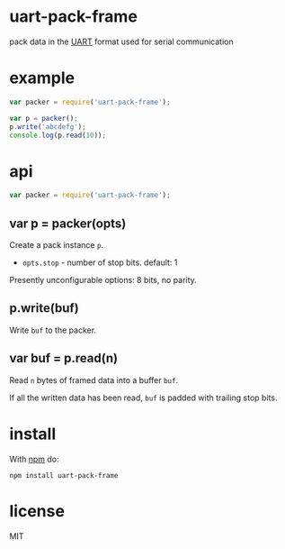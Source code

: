# uart-pack-frame

pack data in the
[UART](https://en.wikipedia.org/wiki/Universal_asynchronous_receiver/transmitter#Data_framing)
format used for serial communication

# example

``` js
var packer = require('uart-pack-frame');

var p = packer();
p.write('abcdefg');
console.log(p.read(10));
```

# api

``` js
var packer = require('uart-pack-frame');
```

## var p = packer(opts)

Create a pack instance `p`.

* `opts.stop` - number of stop bits. default: 1

Presently unconfigurable options: 8 bits, no parity.

## p.write(buf)

Write `buf` to the packer.

## var buf = p.read(n)

Read `n` bytes of framed data into a buffer `buf`.

If all the written data has been read, `buf` is padded with trailing stop bits.

# install

With [npm](https://npmjs.org) do:

```
npm install uart-pack-frame
```

# license

MIT
